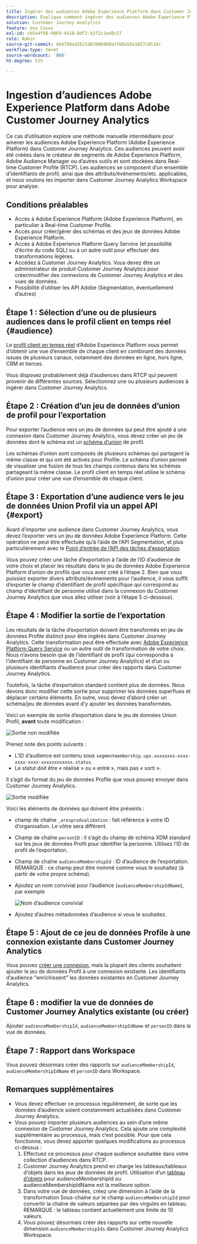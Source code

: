 ```yaml
---
title: Ingérer des audiences Adobe Experience Platform dans Customer Journey Analytics
description: Explique comment ingérer des audiences Adobe Experience Platform dans Customer Journey Analytics pour une analyse plus approfondie.
solution: Customer Journey Analytics
feature: Use Cases
exl-id: cb5a4f98-9869-4410-8df2-b2f2c1ee8c57
role: Admin
source-git-commit: 46d799ad2621d83906908a3f60a59a1027c6518c
workflow-type: tm+mt
source-wordcount: '968'
ht-degree: 51%

---
```


# Ingestion d’audiences Adobe Experience Platform dans Adobe Customer Journey Analytics

Ce cas d’utilisation explore une méthode manuelle intermédiaire pour amener les audiences Adobe Experience Platform (Adobe Experience Platform) dans Customer Journey Analytics. Ces audiences peuvent avoir été créées dans le créateur de segments de Adobe Experience Platform, Adobe Audience Manager ou d’autres outils et sont stockées dans Real-time Customer Profile (RTCP). Les audiences se composent d’un ensemble d’identifiants de profil, ainsi que des attributs/événements/etc. applicables, et nous voulons les importer dans Customer Journey Analytics Workspace pour analyse.

## Conditions préalables

* Accès à Adobe Experience Platform (Adobe Experience Platform), en particulier à Real-time Customer Profile.
* Accès pour créer/gérer des schémas et des jeux de données Adobe Experience Platform.
* Accès à Adobe Experience Platform Query Service (et possibilité d’écrire du code SQL) ou à un autre outil pour effectuer des transformations légères.
* Accédez à Customer Journey Analytics. Vous devez être un administrateur de produit Customer Journey Analytics pour créer/modifier des connexions de Customer Journey Analytics et des vues de données.
* Possibilité d’utiliser les API Adobe (Segmentation, éventuellement d’autres)

## Étape 1 : Sélection d’une ou de plusieurs audiences dans le profil client en temps réel {#audience}

Le [profil client en temps réel](https://experienceleague.adobe.com/docs/experience-platform/profile/home.html) d’Adobe Experience Platform vous permet d’obtenir une vue d’ensemble de chaque client en combinant des données issues de plusieurs canaux, notamment des données en ligne, hors ligne, CRM et tierces.

Vous disposez probablement déjà d’audiences dans RTCP qui peuvent provenir de différentes sources. Sélectionnez une ou plusieurs audiences à ingérer dans Customer Journey Analytics.

## Étape 2 : Création d’un jeu de données d’union de profil pour l’exportation

Pour exporter l’audience vers un jeu de données qui peut être ajouté à une connexion dans Customer Journey Analytics, vous devez créer un jeu de données dont le schéma est un [schéma d’union](https://experienceleague.adobe.com/docs/experience-platform/profile/union-schemas/union-schema.html#understanding-union-schemas) de profil.

Les schémas d’union sont composés de plusieurs schémas qui partagent la même classe et qui ont été activés pour Profile. Le schéma d’union permet de visualiser une fusion de tous les champs contenus dans les schémas partageant la même classe. Le profil client en temps réel utilise le schéma d’union pour créer une vue d’ensemble de chaque client.

## Étape 3 : Exportation d’une audience vers le jeu de données Union Profil via un appel API {#export}

Avant d’importer une audience dans Customer Journey Analytics, vous devez l’exporter vers un jeu de données Adobe Experience Platform. Cette opération ne peut être effectuée qu’à l’aide de l’API Segmentation, et plus particulièrement avec le [Point d’entrée de l’API des tâches d’exportation](https://experienceleague.adobe.com/docs/experience-platform/segmentation/api/export-jobs.html).

Vous pouvez créer une tâche d’exportation à l’aide de l’ID d’audience de votre choix et placer les résultats dans le jeu de données Adobe Experience Platform d’union de profils que vous avez créé à l’étape 2. Bien que vous puissiez exporter divers attributs/événements pour l’audience, il vous suffit d’exporter le champ d’identifiant de profil spécifique qui correspond au champ d’identifiant de personne utilisé dans la connexion du Customer Journey Analytics que vous allez utiliser (voir à l’étape 5 ci-dessous).

## Étape 4 : Modifier la sortie de l’exportation

Les résultats de la tâche d’exportation doivent être transformés en jeu de données Profile distinct pour être ingérés dans Customer Journey Analytics.  Cette transformation peut être effectuée avec [Adobe Experience Platform Query Service](https://experienceleague.adobe.com/docs/experience-platform/query/home.html) ou un autre outil de transformation de votre choix. Nous n’avons besoin que de l’identifiant de profil (qui correspondra à l’identifiant de personne en Customer Journey Analytics) et d’un ou plusieurs identifiants d’audience pour créer des rapports dans Customer Journey Analytics.

Toutefois, la tâche d’exportation standard contient plus de données. Nous devons donc modifier cette sortie pour supprimer les données superflues et déplacer certains éléments. En outre, vous devez d’abord créer un schéma/jeu de données avant d’y ajouter les données transformées.

Voici un exemple de sortie d’exportation dans le jeu de données Union Profil, **avant** toute modification :

![Sortie non modifiée](../assets/export-unedited.png)

Prenez note des points suivants :

* L’ID d’audience est contenu sous `segmentmembership.ups.xxxxxxxx-xxxx-xxxx-xxxx-xxxxxxxxxxxx.status`.
* Le statut doit être « réalisé » ou « entré », mais pas « sorti ».

Il s’agit du format du jeu de données Profile que vous pouvez envoyer dans Customer Journey Analytics.

![Sortie modifiée](../assets/export-edited.png)

Voici les éléments de données qui doivent être présents :

* champ de chaîne `_aresprodvalidation` : fait référence à votre ID d’organisation. Le vôtre sera différent.
* Champ de chaîne `personID` : il s’agit du champ de schéma XDM standard sur les jeux de données Profil pour identifier la personne. Utilisez l’ID de profil de l’exportation.
* Champ de chaîne `audienceMembershipId` : ID d’audience de l’exportation. REMARQUE : ce champ peut être nommé comme vous le souhaitez (à partir de votre propre schéma).
* Ajoutez un nom convivial pour l’audience (`audienceMembershipIdName`), par exemple

  ![Nom d’audience convivial](../assets/audience-name.png)

* Ajoutez d’autres métadonnées d’audience si vous le souhaitez.

## Étape 5 : Ajout de ce jeu de données Profile à une connexion existante dans Customer Journey Analytics

Vous pouvez [créer une connexion](/help/connections/create-connection.md), mais la plupart des clients souhaitent ajouter le jeu de données Profil à une connexion existante. Les identifiants d’audience &quot;enrichissent&quot; les données existantes en Customer Journey Analytics.

## Étape 6 : modifier la vue de données de Customer Journey Analytics existante (ou créer)

Ajouter `audienceMembershipId`, `audienceMembershipIdName` et `personID` dans la vue de données.

## Étape 7 : Rapport dans Workspace

Vous pouvez désormais créer des rapports sur `audienceMembershipId`, `audienceMembershipIdName` et `personID` dans Workspace.

## Remarques supplémentaires

* Vous devez effectuer ce processus régulièrement, de sorte que les données d’audience soient constamment actualisées dans Customer Journey Analytics.
* Vous pouvez importer plusieurs audiences au sein d’une même connexion de Customer Journey Analytics. Cela ajoute une complexité supplémentaire au processus, mais c’est possible. Pour que cela fonctionne, vous devez apporter quelques modifications au processus ci-dessus :
   1. Effectuez ce processus pour chaque audience souhaitée dans votre collection d’audiences dans RTCP.
   1. Customer Journey Analytics prend en charge les tableaux/tableaux d’objets dans les jeux de données de profil. Utilisation d’un [tableau d’objets](https://experienceleague.adobe.com/docs/analytics-platform/using/cja-usecases/complex-data/object-arrays.html?lang=fr) pour audienceMembershipId ou audienceMembershipIdName est la meilleure option.
   1. Dans votre vue de données, créez une dimension à l’aide de la transformation Sous-chaîne sur le champ `audienceMembershipId` pour convertir la chaîne de valeurs séparées par des virgules en tableau. REMARQUE : le tableau contient actuellement une limite de 10 valeurs.
   1. Vous pouvez désormais créer des rapports sur cette nouvelle dimension `audienceMembershipIds` dans Customer Journey Analytics Workspace.
